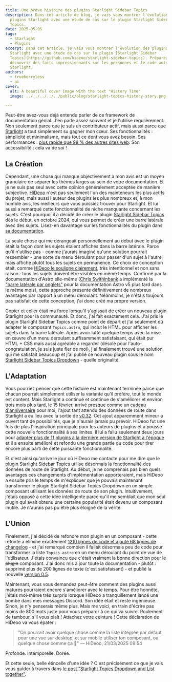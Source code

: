 ```yaml
---
title: Une brève histoire des plugins Starlight Sidebar Topics
description: Dans cet article de blog, je vais vous montrer l'évolution des
  plugins Starlight avec une étude de cas sur le plugin Starlight Sidebar
  Topics.
date: 2025-05-05
tags:
  - Starlight
  - Plugins
excerpt: Dans cet article, je vais vous montrer l'évolution des plugins
  Starlight avec une étude de cas sur le plugin [Starlight Sidebar
  Topics](https://github.com/hideoo/starlight-sidebar-topics). Préparez-vous à
  découvrir des faits impressionnants sur les personnes et le code autour de
  Starlight.
authors:
  - trueberryless
  - ai
cover:
  alt: A beautiful cover image with the text "History Time"
  image: ../../../../../public/blog/starlight-topics-history-story.png

---
```


Peut-être avez-vous déjà entendu parler de ce framework de documentation génial. J'en parle assez souvent et je l'utilise régulièrement. Non seulement parce que je suis un contributeur actif, mais aussi parce que [Starlight](https://starlight.astro.build) a tout simplement su gagner mon cœur. Ses fonctionnalités : simplicité et minimalisme, mais tout ce dont vous avez besoin. Ses performances : [plus rapide que 98 % des autres sites web](https://www.websitecarbon.com/website/starlight-astro-build-getting-started/). Son accessibilité : cela va de soi !

## La Création

Cependant, une chose qui manque objectivement à mon avis est un moyen granulaire de séparer les thèmes larges au sein de votre documentation. Et je ne suis pas seul avec cette opinion généralement acceptée de manière subjective. [HiDeoo](https://github.com/HiDeoo) n'est pas seulement l'un des mainteneurs les plus actifs du projet, mais aussi l'auteur des plugins les plus nombreux et, à mon humble avis, les meilleurs que vous puissiez trouver pour Starlight. Et lui aussi a remarqué cette fonctionnalité de niche manquante concernant les sujets. C'est pourquoi il a décidé de créer le plugin [Starlight Sidebar Topics](https://github.com/hideoo/starlight-sidebar-topics) dès le début, en octobre 2024, qui vous permet de créer une barre latérale avec des sujets. Lisez-en davantage sur les fonctionnalités du plugin dans [sa documentation](https://starlight-sidebar-topics.netlify.app/).

La seule chose qui me dérangeait personnellement au début avec le plugin était la façon dont les sujets étaient affichés dans la barre latérale. Parce qu'il n'utilise pas - comme j'aurais imaginé qu'une solution pourrait ressembler - une sorte de menu déroulant pour passer d'un sujet à l'autre, mais affiche plutôt tous les sujets en permanence. Ce choix de conception était, comme [HiDeoo le souligne clairement](https://github.com/HiDeoo/starlight-sidebar-topics/issues/2#issuecomment-2410196392), très intentionnel et non sans raison : tous les sujets doivent être visibles en même temps. Confirmé par la documentation d'Astro elle-même ([Chris Swithinbank](https://github.com/delucis) a implémenté la ["barre latérale par onglets"](https://github.com/withastro/docs/pull/9890) pour la documentation Astro v5 plus tard dans le même mois), cette approche présente définitivement de nombreux avantages par rapport à un menu déroulant. Néanmoins, je n'étais toujours pas satisfait de cette conception, j'ai donc créé ma propre version.

Copier et coller était ma force lorsqu'il s'agissait de créer un nouveau plugin Starlight pour la communauté. Et donc, j'ai fait exactement cela. J'ai pris le plugin Starlight Sidebar Topics comme point de départ et j'ai seulement dû adapter le composant `Topics.astro`, qui inclut le HTML pour afficher les sujets dans la barre latérale. Après avoir lutté quelque temps avec la mise en œuvre d'un menu déroulant suffisamment satisfaisant, qui était pur HTML + CSS mais aussi agréable à regarder (désolé pour l'auto-congratulation, je suis juste fier de moi), j'ai finalement trouvé une solution qui me satisfait beaucoup et j'ai publié ce nouveau plugin sous le nom [Starlight Sidebar Topics Dropdown](https://github.com/trueberryless-org/starlight-sidebar-topics-dropdown) - quelle originalité.

## L'Adaptation

Vous pourriez penser que cette histoire est maintenant terminée parce que chacun pourrait simplement utiliser la variante qu'il préfère, tout le monde est content. Mais Starlight a continué et continue de s'améliorer et environ trois mois plus tard, le 15 février, arrivé presque comme un [cadeau d'anniversaire](https://trueberryless.org/work/20th-birthday/) pour moi, l'ajout tant attendu des données de route dans Starlight a eu lieu avec la sortie de [v0.32](https://github.com/withastro/starlight/releases/tag/@astrojs/starlight@0.32.0). Cet ajout apparemment mineur a ouvert tant de possibilités, que je n'aurais jamais pu prévoir. HiDeoo fut une fois de plus l'inspiration principale pour les auteurs de plugins et a poussé cette nouvelle fonctionnalité à ses limites. Il lui a fallu seulement deux jours pour [adapter plus de 11 plugins à la dernière version de Starlight à l'époque](https://bsky.app/profile/hideoo.dev/post/3liffpudc5c2b) et il a ensuite amélioré et refondu une grande partie du code pour tirer encore plus parti de cette puissante fonctionnalité.

Et c'est ainsi qu'arrive le jour où HiDeoo me contacte pour me dire que le plugin Starlight Sidebar Topics utilise désormais la fonctionnalité des données de route de Starlight. Au début, je ne comprenais pas bien quels avantages ces changements d'implémentation apporteraient, mais HiDeoo a ensuite pris le temps de m'expliquer que je pouvais maintenant transformer le plugin Starlight Sidebar Topics Dropdown en un simple composant utilisant les données de route de son plugin. Intuitivement, j'étais opposé à cette idée intelligente parce qu'il me semblait que mon seul plugin qui avait obtenu une certaine popularité était devenu un composant inutile. Je n'aurais pas pu être plus éloigné de la vérité.

## L'Union

Finalement, j'ai décidé de refondre mon plugin en un composant - cette refonte a éliminé exactement [1210 lignes de code et ajouté 68 lignes de changelog](https://github.com/trueberryless-org/starlight-sidebar-topics-dropdown/pull/40) - et j'ai remarqué combien il fallait désormais peu de code pour transformer la liste `Topics.astro` en un menu déroulant du point de vue de l'utilisateur. J'étais convaincu que c'était vraiment la bonne direction pour le ~~plugin~~ composant. J'ai donc mis à jour toute la documentation - plutôt : supprimé plus de 200 lignes de texte (c'est satisfaisant) - et publié la nouvelle [version 0.5](https://github.com/trueberryless-org/starlight-sidebar-topics-dropdown/releases/tag/starlight-sidebar-topics-dropdown%400.5.0).

Maintenant, vous vous demandez peut-être comment des plugins aussi matures pourraient encore s'améliorer avec le temps. Pour être honnête, j'étais moi-même très surpris lorsque HiDeoo a tranquillement lancé une bombe dans mes messages Discord. Son idée était et reste ingénieuse. Sinon, je n'y penserais même plus. Mais me voici, en train d'écrire pas moins de 800 mots juste pour vous préparer à ce qui va suivre. Roulement de tambour, s'il vous plaît ! Attachez votre ceinture ! Cette déclaration de HiDeoo va vous épater :

> "On pourrait avoir quelque chose comme la liste intégrée par défaut pour une vue sur desktop, et sur mobile utiliser ton composant, ou quelque chose comme ça 🧠" — HiDeoo, 21/03/2025 09:54

Profonde. Intemporelle. Dorée.

Et cette seule, belle étincelle d'une idée ? C'est précisément ce que je vais vous guider à travers dans [le post "Starlight Topics Dropdown and List together"](../../blog/starlight-dropdown-and-list-together/).
